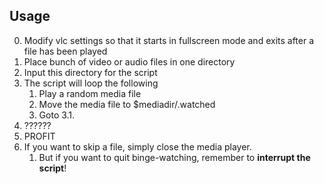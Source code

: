 ## Usage ##
0. Modify vlc settings so that it starts in fullscreen mode and exits after a file has been played
1. Place bunch of video or audio files in one directory
2. Input this directory for the script
3. The script will loop the following
	1. Play a random media file
	2. Move the media file to $mediadir/.watched
	3. Goto 3.1.
4. ??????
5. PROFIT
6. If you want to skip a file, simply close the media player.
	1. But if you want to quit binge-watching, remember to __interrupt the script__!

